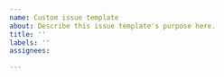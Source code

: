 ```yaml
---
name: Custom issue template
about: Describe this issue template's purpose here.
title: ''
labels: ''
assignees:

---
```



